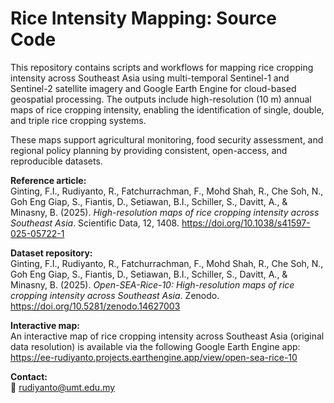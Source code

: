 # Rice Intensity Mapping: Source Code

This repository contains scripts and workflows for mapping rice cropping intensity across Southeast Asia using multi-temporal Sentinel-1 and Sentinel-2 satellite imagery and Google Earth Engine for cloud-based geospatial processing. The outputs include high-resolution (10 m) annual maps of rice cropping intensity, enabling the identification of single, double, and triple rice cropping systems.

These maps support agricultural monitoring, food security assessment, and regional policy planning by providing consistent, open-access, and reproducible datasets.

**Reference article:**  
Ginting, F.I., Rudiyanto, R., Fatchurrachman, F., Mohd Shah, R., Che Soh, N., Goh Eng Giap, S., Fiantis, D., Setiawan, B.I., Schiller, S., Davitt, A., & Minasny, B. (2025). *High-resolution maps of rice cropping intensity across Southeast Asia*. Scientific Data, 12, 1408. https://doi.org/10.1038/s41597-025-05722-1  

**Dataset repository:**  
Ginting, F.I., Rudiyanto, R., Fatchurrachman, F., Mohd Shah, R., Che Soh, N., Goh Eng Giap, S., Fiantis, D., Setiawan, B.I., Schiller, S., Davitt, A., & Minasny, B. (2025). *Open-SEA-Rice-10: High-resolution maps of rice cropping intensity across Southeast Asia*. Zenodo. https://doi.org/10.5281/zenodo.14627003  

**Interactive map:**  
An interactive map of rice cropping intensity across Southeast Asia (original data resolution) is available via the following Google Earth Engine app:  
https://ee-rudiyanto.projects.earthengine.app/view/open-sea-rice-10  

**Contact:**  
📧 rudiyanto@umt.edu.my


